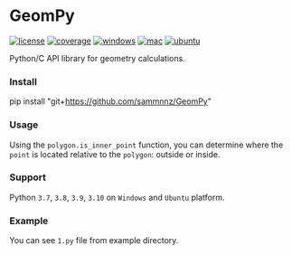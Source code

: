 # GeomPy
[![license](https://img.shields.io/badge/License-APACHE_2.0-green.svg)](http://www.apache.org/licenses/)
[![coverage](https://img.shields.io/endpoint?url=https://gist.githubusercontent.com/sammnnz/8785eb132e71830a74e34901b704e0e9/raw/geompy-cov-main.json)](https://codecov.io/gh/sammnnz/GeomPy)
[![windows](https://img.shields.io/endpoint?url=https://gist.githubusercontent.com/sammnnz/8785eb132e71830a74e34901b704e0e9/raw/geompy-test-windows-main.json)](https://github.com/sammnnz/GeomPy/actions/workflows/tests-win.yml)
[![mac](https://img.shields.io/endpoint?url=https://gist.githubusercontent.com/sammnnz/8785eb132e71830a74e34901b704e0e9/raw/geompy-test-mac-main.json)](https://github.com/sammnnz/GeomPy/actions/workflows/tests-mac.yml)
[![ubuntu](https://img.shields.io/endpoint?url=https://gist.githubusercontent.com/sammnnz/8785eb132e71830a74e34901b704e0e9/raw/geompy-test-ubuntu-main.json)](https://github.com/sammnnz/GeomPy/actions/workflows/tests-ub.yml)

Python/C API library for geometry calculations.

### Install
pip install "git+https://github.com/sammnnz/GeomPy"

### Usage
Using the `polygon.is_inner_point` function, you can determine where the `point` is located relative to the `polygon`: outside or inside.

### Support
Python `3.7`, `3.8`, `3.9`, `3.10` on `Windows` and `Ubuntu` platform.

### Example
You can see `1.py` file from example directory.
